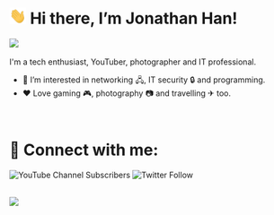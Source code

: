 <!-- Profile Intro -->

# <img src="https://github.com/jonhan8352/jonhan8352/blob/main/wave.gif" width="30px"> Hi there, I’m Jonathan Han!

<!-- Profile Views Counter -->

![](https://komarev.com/ghpvc/?username=jonhan8352&color=blue&style=plastic)<br />

I'm a tech enthusiast, YouTuber, photographer and IT professional.
- 👀 I’m interested in networking &#x1F5A7;, IT security &#x1F512; and programming.
- ❤️ Love gaming &#x1F3AE;, photography &#128247; and travelling &#9992; too.

<br />

<!-- Connect with me via Social Media -->

# 🔗 Connect with me:
![YouTube Channel Subscribers](https://img.shields.io/youtube/channel/subscribers/UCj8hQUCEcHzUR2Lol_qjvBg?label=Watch%20me%20on%20YouTube&logo=youtube&logoColor=red&style=flat)
![Twitter Follow](https://img.shields.io/twitter/follow/montaguespirit?color=1DA1F2&logo=twitter&style=flat)

<br />

<!-- GitHub Stats -->

<img src="https://github-readme-stats.vercel.app/api?username=jonhan8352&&show_icons=true&title_color=ff0000&icon_color=ff0000&text_color=ff5400&bg_color=000000">
